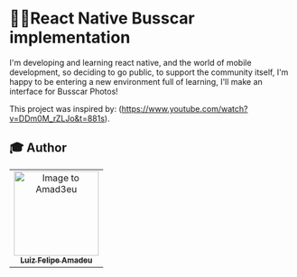 # 🐱‍👤React Native Busscar implementation

I'm developing and learning react native, and the world of mobile development, so deciding to go public, to support the community itself, I'm happy to be entering a new environment full of learning, I'll make an interface for Busscar Photos!



This project was inspired by: 
(https://www.youtube.com/watch?v=DDm0M_rZLJo&t=881s).


## :mortar_board: Author

<table align="center">
    <tr>
        <td align="center">
            <a href="https://github.com/Amad3eu">
                <img src="https://avatars.githubusercontent.com/u/85834483?v=4" width="150px;" alt="Image to Amad3eu" />
                <br />
                <sub><b>Luiz Felipe Amadeu</b></sub>
          </a>

